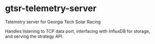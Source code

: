 # gtsr-telemetry-server
Telemetry server for Georgia Tech Solar Racing

Handles listening to TCP data port, interfacing with InfluxDB for storage, and serving the strategy API.